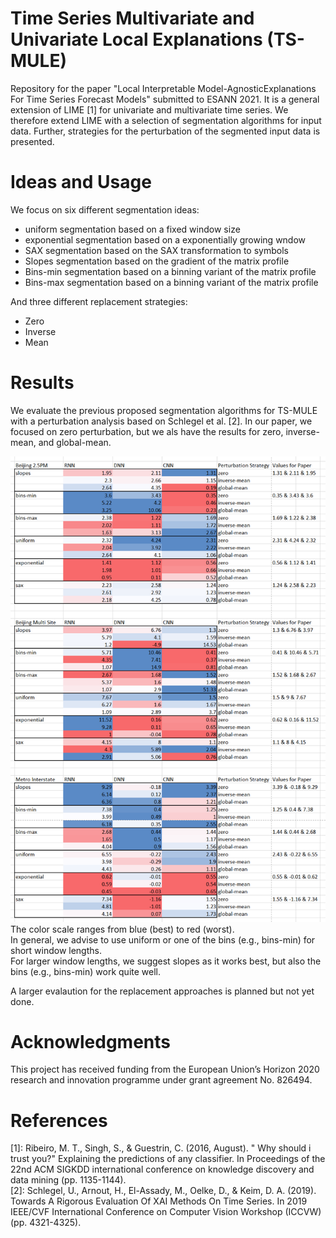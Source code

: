 # Time Series Multivariate and Univariate Local Explanations (TS-MULE)

Repository for the paper "Local Interpretable Model-AgnosticExplanations For Time Series Forecast Models" submitted to ESANN 2021.
It is a general extension of LIME [1] for univariate and multivariate time series.
We therefore extend LIME with a selection of segmentation algorithms for input data.
Further, strategies for the perturbation of the segmented input data is presented.


# Ideas and Usage
We focus on six different segmentation ideas:  
 - uniform segmentation based on a fixed window size
 - exponential segmentation based on a exponentially growing wndow
 - SAX segmentation based on the SAX transformation to symbols
 - Slopes segmentation based on the gradient of the matrix profile
 - Bins-min segmentation based on a binning variant of the matrix profile
 - Bins-max segmentation based on a binning variant of the matrix profile
  
And three different replacement strategies:
 - Zero
 - Inverse
 - Mean

# Results
We evaluate the previous proposed segmentation algorithms for TS-MULE with a perturbation analysis based on Schlegel et al. [2].
In our paper, we focused on zero perturbation, but we als have the results for zero, inverse-mean, and global-mean.  
  
![Results](./figures/results.PNG)  
The color scale ranges from blue (best) to red (worst).  
In general, we advise to use uniform or one of the bins (e.g., bins-min) for short window lengths.   
For larger window lengths, we suggest slopes as it works best, but also the bins (e.g., bins-min) work quite well.  
  
A larger evalaution for the replacement approaches is planned but not yet done.  

# Acknowledgments
This project has received funding from the European Union’s Horizon 2020 research and innovation programme under grant agreement No. 826494.

# References

[1]: Ribeiro, M. T., Singh, S., & Guestrin, C. (2016, August). " Why should i trust you?" Explaining the predictions of any classifier. In Proceedings of the 22nd ACM SIGKDD international conference on knowledge discovery and data mining (pp. 1135-1144).  
[2]: Schlegel, U., Arnout, H., El-Assady, M., Oelke, D., & Keim, D. A. (2019). Towards A Rigorous Evaluation Of XAI Methods On Time Series. In 2019 IEEE/CVF International Conference on Computer Vision Workshop (ICCVW) (pp. 4321-4325).
